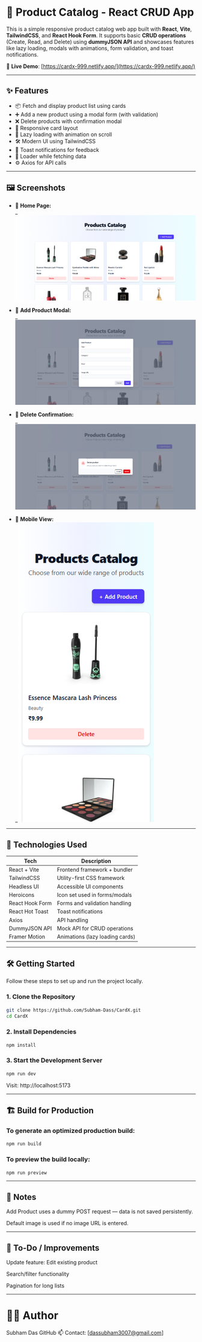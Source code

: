 # 🛒 Product Catalog - React CRUD App

This is a simple responsive product catalog web app built with **React**, **Vite**, **TailwindCSS**, and **React Hook Form**. It supports basic **CRUD operations** (Create, Read, and Delete) using **dummyJSON API** and showcases features like lazy loading, modals with animations, form validation, and toast notifications.  


🔗 **Live Demo**: [https://cardx-999.netlify.app/](https://cardx-999.netlify.app/)

---


## ✨ Features

- 📦 Fetch and display product list using cards
- ➕ Add a new product using a modal form (with validation)
- ❌ Delete products with confirmation modal
- 📱 Responsive card layout
- 🧠 Lazy loading with animation on scroll
- 🛠️ Modern UI using TailwindCSS
- 📢 Toast notifications for feedback
- 🧪 Loader while fetching data
- ⚙️ Axios for API calls

---

## 🖼️ Screenshots

- 📸 **Home Page:**  
  _![Home Page](./public/HomePage.png)

- 📸 **Add Product Modal:**  
  _![Add Modal](./public/AddProductModal.png)

- 📸 **Delete Confirmation:**  
  _![Delete Modal](./public/DeleteModal.png)

- 📸 **Mobile View:**  
  _![Mobile View](./public/MobileHomePage.png)

---

## 🚀 Technologies Used

| Tech              | Description                     |
|------------------|---------------------------------|
| React + Vite     | Frontend framework + bundler    |
| TailwindCSS      | Utility-first CSS framework     |
| Headless UI      | Accessible UI components        |
| Heroicons        | Icon set used in forms/modals   |
| React Hook Form  | Forms and validation handling   |
| React Hot Toast  | Toast notifications             |
| Axios            | API handling                    |
| DummyJSON API    | Mock API for CRUD operations    |
| Framer Motion    | Animations (lazy loading cards) |

---


## 🛠️ Getting Started

Follow these steps to set up and run the project locally.

### 1. **Clone the Repository**
```bash
git clone https://github.com/Subham-Dass/CardX.git
cd CardX
```

### 2. **Install Dependencies**
```bash
npm install
```

### 3. **Start the Development Server**
```bash
npm run dev
```

Visit: http://localhost:5173

---

## 🏗️ Build for Production

### **To generate an optimized production build:**
```bash
npm run build
```

### **To preview the build locally:**
```bash
npm run preview
```

---

## 📌 Notes

Add Product uses a dummy POST request — data is not saved persistently.

Default image is used if no image URL is entered.

---


## 🧪 To-Do / Improvements

Update feature: Edit existing product

Search/filter functionality

Pagination for long lists

---


# 🧑‍💻 Author
Subham Das
GitHub
📫 Contact: [dassubham3007@gmail.com]